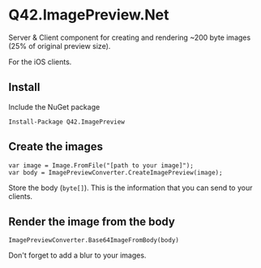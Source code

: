 # Q42.ImagePreview.Net

Server & Client component for creating and rendering ~200 byte images (25% of original preview size).

For the iOS clients.

## Install

Include the NuGet package

    Install-Package Q42.ImagePreview
    
## Create the images

    var image = Image.FromFile("[path to your image]");
    var body = ImagePreviewConverter.CreateImagePreview(image);

Store the body (`byte[]`). This is the information that you can send to your clients.

## Render the image from the body

    ImagePreviewConverter.Base64ImageFromBody(body)
    
Don't forget to add a blur to your images.
